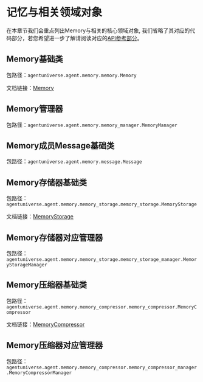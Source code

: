 # 记忆与相关领域对象
在本章节我们会重点列出Memory与相关的核心领域对象, 我们省略了其对应的代码部分，若您希望进一步了解请阅读对应的[API参考部分](../../技术组件/其他/API参考.md)。

## Memory基础类
包路径：`agentuniverse.agent.memory.memory.Memory`

文档链接：[Memory](记忆定义与使用.md)

## Memory管理器
包路径：`agentuniverse.agent.memory.memory_manager.MemoryManager`

## Memory成员Message基础类
包路径：`agentuniverse.agent.memory.message.Message`

## Memory存储器基础类
包路径：`agentuniverse.agent.memory.memory_storage.memory_storage.MemoryStorage`

文档链接：[MemoryStorage](MemoryStorage.md)

## Memory存储器对应管理器
包路径：`agentuniverse.agent.memory.memory_storage.memory_storage_manager.MemoryStorageManager`

## Memory压缩器基础类
包路径：`agentuniverse.agent.memory.memory_compressor.memory_compressor.MemoryCompressor`

文档链接：[MemoryCompressor](MemoryCompressor.md)

## Memory压缩器对应管理器
包路径：`agentuniverse.agent.memory.memory_compressor.memory_compressor_manager.MemoryCompressorManager`
